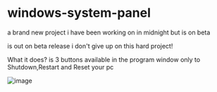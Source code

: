 # windows-system-panel
a brand new project i have been working on in midnight but is on beta

is out on beta release i don't give up on this hard project!

What it does?
is 3 buttons available in the program window only to Shutdown,Restart and Reset your pc

![image](https://github.com/brojamesA/windows-system-panel/assets/141360241/e9809b4a-4345-4d0a-bfde-eb14de645c78)

